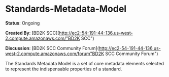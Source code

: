 # Standards-Metadata-Model

**Status**: Ongoing

**Created By**: [BD2K SCC](http://ec2-54-191-44-136.us-west-2.compute.amazonaws.com/"BD2K SCC")

**Discussion**: [BD2K SCC Community Forum](http://ec2-54-191-44-136.us-west-2.compute.amazonaws.com/forum"BD2K SCC Community Forum")

The Standards Metadata Model is a set of core metadata elements selected to represent the indispensable properties of a standard. 
